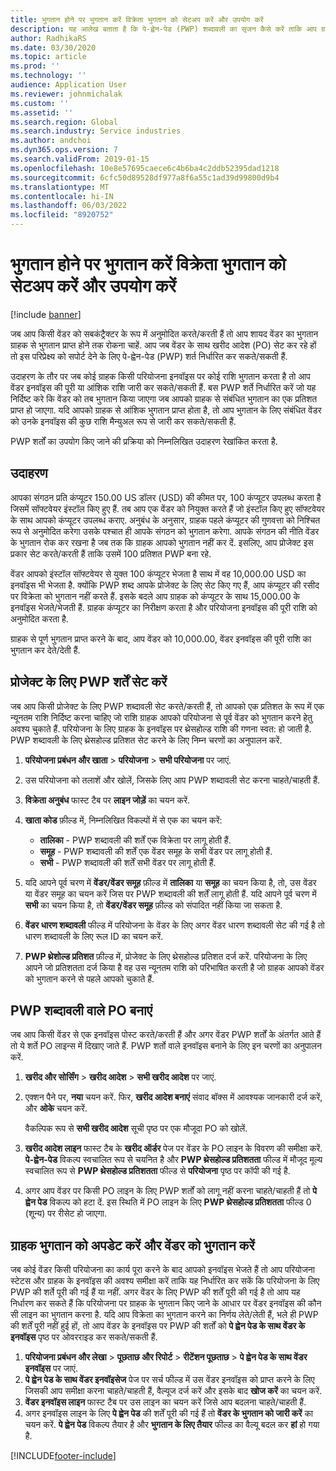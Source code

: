 ```yaml
---
title: भुगतान होने पर भुगतान करें विक्रेता भुगतान को सेटअप करें और उपयोग करें
description: यह आलेख बताता है कि पे-ह्वेन-पेड (PWP) शब्दावली का सृजन कैसे करें ताकि आप ग्राहक से भुगतान प्राप्त होने के आधार पर वेंडर को आंशिक भुगतान कर सकें.
author: RadhikaRS
ms.date: 03/30/2020
ms.topic: article
ms.prod: ''
ms.technology: ''
audience: Application User
ms.reviewer: johnmichalak
ms.custom: ''
ms.assetid: ''
ms.search.region: Global
ms.search.industry: Service industries
ms.author: andchoi
ms.dyn365.ops.version: 7
ms.search.validFrom: 2019-01-15
ms.openlocfilehash: 10e8e57695caece6c4b6ba4c2ddb52395dad1218
ms.sourcegitcommit: 6cfc50d89528df977a8f6a55c1ad39d99800d9b4
ms.translationtype: MT
ms.contentlocale: hi-IN
ms.lasthandoff: 06/03/2022
ms.locfileid: "8920752"
---
```

# <a name="set-up-and-use-pay-when-paid-vendor-payments"></a>भुगतान होने पर भुगतान करें विक्रेता भुगतान को सेटअप करें और उपयोग करें

[!include [banner](../includes/banner.md)]

जब आप किसी वेंडर को सबकंट्रैक्टर के रूप में अनुमोदित करते/करती हैं तो आप शायद वेंडर का भुगतान ग्राहक से भुगतान प्राप्त होने तक रोकना चाहें. आप जब वेंडर के साथ खरीद आदेश (PO) सेट कर रहे हों तो इस परिप्रेक्ष्य को सपोर्ट देने के लिए पे-ह्वेन-पेड (PWP) शर्त निर्धारित कर सकते/सकती हैं.

उदाहरण के तौर पर जब कोई ग्राहक किसी परियोजना इनवॉइस पर कोई राशि भुगतान करता है तो आप वेंडर इनवॉइस की पूरी या आंशिक राशि जारी कर सकते/सकती हैं. बस PWP शर्ते निर्धारित करें जो यह निर्दिष्ट करे कि वेंडर को तब भुगतान किया जाएगा जब आपको ग्राहक से संबंधित भुगतान का एक प्रतिशत प्राप्त हो जाएगा. यदि आपको ग्राहक से आंशिक भुगतान प्राप्त होता है, तो आप भुगतान के लिए संबंधित वेंडर को उनके इनवॉइस की कुछ राशि मैन्युअल रूप से जारी कर सकते/सकती हैं.

PWP शर्तों का उपयोग किए जाने की प्रक्रिया को निम्नलिखित उदाहरण रेखांकित करता है.

## <a name="example"></a>उदाहरण

आपका संगठन प्रति कंप्यूटर 150.00 US डॉलर (USD) की कीमत पर, 100 कंप्यूटर उपलब्ध करता है जिसमें सॉफ्टवेयर इंस्टॉल किए हुए हैं. तब आप एक वेंडर को नियुक्त करते हैं जो इंस्टॉल किए हुए सॉफ्टवेयर के साथ आपको कंप्यूटर उपलब्ध कराए. अनुबंध के अनुसार, ग्राहक पहले कंप्यूटर की गुणवत्ता को निश्चित रूप से अनुमोदित करेगा उसके पश्चात ही आपके संगठन को भुगतान करेगा. आपके संगठन की नीति वेंडर के भुगतान रोक कर रखना है जब तक कि ग्राहक आपको भुगतान नहीं कर दें. इसलिए, आप प्रोजेक्ट इस प्रकार सेट करते/करती हैं ताकि उसमें 100 प्रतिशत PWP बना रहे.

वेंडर आपको इंस्टॉल सॉफ्टवेयर से युक्त 100 कंप्यूटर भेजता है साथ में वह 10,000.00 USD का इनवॉइस भी भेजता है. क्योंकि PWP शब्द आपके प्रोजेक्ट के लिए सेट किए गए हैं, आप कंप्यूटर की रसीद पर विक्रेता को भुगतान नहीं करते हैं. इसके बदले आप ग्राहक को कंप्यूटर के साथ 15,000.00 के इनवॉइस भेजते/भेजती हैं. ग्राहक कंप्यूटर का निरीक्षण करता है और परियोजना इनवॉइस की पूरी राशि को अनुमोदित करता है.

ग्राहक से पूर्ण भुगतान प्राप्त करने के बाद, आप वेंडर को 10,000.00, वेंडर इनवॉइस की पूरी राशि का भुगतान कर देते/देती हैं.

## <a name="set-up-pwp-terms-for-a-project"></a>प्रोजेक्ट के लिए PWP शर्तें सेट करें

जब आप किसी प्रोजेक्ट के लिए PWP शब्दावली सेट करते/करती हैं, तो आपको एक प्रतिशत के रूप में एक न्यूनतम राशि निर्दिष्ट करना चाहिए जो राशि ग्राहक आपको परियोजना से पूर्व वेंडर को भुगतान करने हेतु अवश्य चुकाते हैं. परियोजना के लिए ग्राहक के इनवॉइस पर थ्रेसहोल्ड राशि की गणना स्वत: हो जाती है. PWP शब्दावली के लिए थ्रेसहोल्ड प्रतिशत सेट करने के लिए निम्न चरणों का अनुपालन करें.

1. **परियोजना प्रबंधन और खाता** \> **परियोजना** \> **सभी परियोजना** पर जाएं.
2. उस परियोजना को तलाशें और खोलें, जिसके लिए आप PWP शब्दावली सेट करना चाहते/चाहती हैं.
3. **विक्रेता अनुबंध** फास्ट टैब पर **लाइन जोड़ें** का चयन करें.
3. **खाता कोड** फ़ील्ड में, निम्नलिखित विकल्पों में से एक का चयन करें:

    - **तालिका** - PWP शब्दावली की शर्तें एक विक्रेता पर लागू होती हैं.
    - **समूह** - PWP शब्दावली की शर्तें एक वेंडर समूह के सभी वेंडर पर लागू होती हैं.
    - **सभी** - PWP शब्दावली की शर्तें सभी वेंडर पर लागू होती हैं.

4. यदि आपने पूर्व चरण में **वेंडर/वेंडर समूह** फ़ील्ड में **तालिका** या **समूह** का चयन किया है, तो, उस वेंडर या वेंडर समूह का चयन करें जिस पर PWP शब्दावली की शर्तें लागू होती हैं. यदि आपने पूर्व चरण में **सभी** का चयन किया है, तो **वेंडर/वेंडर समूह** फ़ील्ड को संपादित नहीं किया जा सकता है.
5. **वेंडर धारण शब्दावली** फील्ड में परियोजना के वेंडर के लिए अगर वेंडर धारण शब्दावली सेट की गई है तो धारण शब्दावली के लिए रूल ID का चयन करें.
6. **PWP थ्रेशोल्ड प्रतिशत** फ़ील्ड में, प्रोजेक्ट के लिए थ्रेसहोल्ड प्रतिशत दर्ज करें. परियोजना के लिए आपने जो प्रतिशतता दर्ज किया है वह उस न्यूनतम राशि को परिभाषित करती है जो ग्राहक आपको वेंडर को भुगतान करने से पहले आपको चुकाते हैं.

## <a name="create-a-po-that-has-pwp-terms"></a>PWP शब्दावली वाले PO बनाएं

जब आप किसी वेंडर से एक इनवॉइस पोस्ट करते/करती हैं और अगर वेंडर PWP शर्तों के अंतर्गत आते हैं तो ये शर्ते PO लाइन्स में दिखाए जाते हैं. PWP शर्तो वाले इनवॉइस बनाने के लिए इन चरणों का अनुपालन करें.

1. **खरीद और सोर्सिंग** \> **खरीद आदेश** \> **सभी खरीद आदेश** पर जाएं.
2. एक्शन पैने पर, **नया** चयन करें. फिर, **खरीद आदेश बनाएं** संवाद बॉक्स में आवश्यक जानकारी दर्ज करें, और **ओके** चयन करें.

    वैकल्पिक रूप से **सभी खरीद आदेश** सूची पृष्ठ पर एक मौजूदा PO को खोलें.

4. **खरीद आदेश लाइन** फास्ट टैब के **खरीद ऑर्डर** पेज पर वेंडर के PO लाइन के विवरण की समीक्षा करें. **पे-ह्वेन-पेड** विकल्प स्वचालित रूप से चयनित है और **PWP थ्रेसहोल्ड प्रतिशतता** फील्ड में मौजूद मूल्य स्वचालित रूप से **PWP थ्रेसहोल्ड प्रतिशतता** फील्ड से **परियोजना** पृष्ठ पर कॉपी की गई है.
6. अगर आप वेंडर पर किसी PO लाइन के लिए PWP शर्तों को लागू नहीं करना चाहते/चाहती हैं तो **पे ह्वेन पेड** विकल्प को हटा दें. इस स्थिति में PO लाइन के लिए **PWP थ्रेसहोल्ड प्रतिशतता** फील्ड 0 (शून्य) पर रीसेट हो जाएगा.

## <a name="update-a-customer-payment-and-pay-the-vendor"></a>ग्राहक भुगतान को अपडेट करें और वेंडर को भुगतान करें

जब कोई वेंडर किसी परियोजना का कार्य पूरा करने के बाद आपको इनवॉइस भेजते हैं तो आप परियोजना स्टेटस और ग्राहक के इनवॉइस की अवश्य समीक्षा करें ताकि यह निर्धारित कर सकें कि परियोजना के लिए PWP की शर्ते पूरी की गई हैं या नहीं. अगर वेंडर के लिए PWP की शर्तें पूरी की गई है तो आप यह निर्धारण कर सकते हैं कि परियोजना पर ग्राहक के भुगतान किए जाने के आधार पर वेंडर इनवॉइस की कौन सी लाइन का भुगतान करना है. यदि आप विक्रेता का भुगतान करने का निर्णय लेते/लेती हैं, भले ही PWP की शर्तें पूरी नहीं हुई हों, तो आप वेंडर के इनवॉइस पर PWP की शर्तों को **पे ह्वेन पेड के साथ वेंडर के इनवॉइस** पृष्ठ पर ओवरराइड कर सकते/सकती हैं.

1. **परियोजना प्रबंधन और लेखा** \> **पूछताछ और रिपोर्ट** \> **रीटेंशन पूछताछ** \> **पे ह्वेन पेड के साथ वेंडर इनवॉइस** पर जाएं.
2. **पे ह्वेन पेड के साथ वेंडर इनवॉइसेज** पेज पर सर्च फील्ड में उस वेंडर इनवॉइस को प्राप्त करने के लिए जिसकी आप समीक्षा करना चाहते/चाहती हैं, वैल्यूज दर्ज करें और इसके बाद **खोज करें** का चयन करें.
3. **वेंडर इनवॉइस लाइन** फास्ट टैब पर उस लाइन का चयन करें जिसे आप बदलना चाहते/चाहती हैं.
4. अगर इनवॉइस लाइन के लिए **पे ह्वेन पेड** की शर्तें पूरी की गई हैं तो **वेंडर के भुगतान को जारी करें** का चयन करें. **पे ह्वेन पेड** विकल्प तैयार है और **भुगतान के लिए तैयार** फील्ड का वैल्यू बदल कर **हां** हो गया है.


[!INCLUDE[footer-include](../includes/footer-banner.md)]